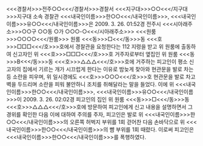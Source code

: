 <<<경찰서>>>전주○○<<</경찰서>>>경찰서 <<<지구대>>>○○<<</지구대>>>지구대 소속 경찰관 <<<내국인이름>>>한○○<<</내국인이름>>>, <<<내국인이름>>>유○○<<</내국인이름>>>은 2009. 3. 26. 01:52경 전주시 <<<시아래주소>>>○○구 ○○동 ○가 ○○○-○<<</시아래주소>>> <<<원룸>>>○○○○<<</원룸>>> 원룸 <<<동>>>□<<</동>>>동 <<<호>>>□□□<<</호>>>호에서 경찰관을 요청한다는 112 지령을 받고 위 원룸에 출동하여 신고자인 위 <<<호>>>□□□<<</호>>>호 거주자로부터 옆집인 위 원룸 <<<동>>>B<<</동>>>동 <<<호>>>△△△<<</호>>>호에 거주하는 피고인이 평소 신고자의 집에서 기르는 개가 시끄럽게 한다는 이유로 밤늦게 찾아와 현관문을 발로 차는 등 소란을 피우며, 위 일시경에도 <<<호>>>○○○<<</호>>>호 현관문을 발로 차고 벽을 두드리며 소란을 피워 불안하니 조치를 취해달라는 말을 들었다.
이에 위 <<<내국인이름>>>한○○<<</내국인이름>>>, <<<내국인이름>>>유○○<<</내국인이름>>>이 2009. 3. 26. 02:02경 피고인의 집인 위 원룸 <<<동>>>□<<</동>>>동 <<<호>>>△△△<<</호>>>호에 방문하여 피고인에게 신고 내용을 설명하면서 그 경위를 확인한 다음 이에 대하여 주의를 주자, 피고인은 발로 위 <<<내국인이름>>>한○○<<</내국인이름>>>의 오른쪽 허벅지 부위를 1회 걷어찬 다음 손바닥으로 위 <<<내국인이름>>>한○○<<</내국인이름>>>의 뺨 부위를 1회 때렸다.
이로써 피고인은 <<<내국인이름>>>한○○<<</내국인이름>>>를 폭행하였다.